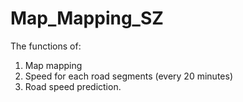 # Map_Mapping_SZ

The functions of:
1. Map mapping
2. Speed for each road segments (every 20 minutes)
3. Road speed prediction.
